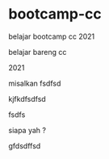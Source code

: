 # bootcamp-cc
belajar bootcamp cc 2021


belajar bareng cc


2021


misalkan 
fsdfsd

kjfkdfsdfsd

fsdfs



siapa yah ?


gfdsdffsd
